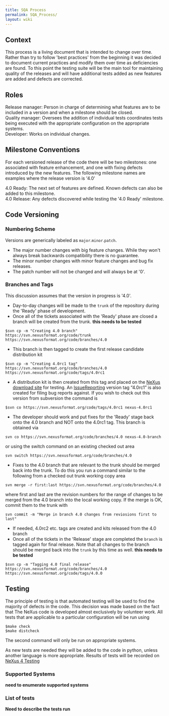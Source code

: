```yaml
---
title: SQA Process
permalink: SQA_Process/
layout: wiki
---
```


Context
-------

This process is a living document that is intended to change over time.
Rather than try to follow 'best practices' from the beginning it was
decided to document current practices and modify them over time as
deficiencies are found. To this point the testing suite will be the main
tool for maintaining quality of the releases and will have additional
tests added as new features are added and defects are corrected.

Roles
-----

Release manager: Person in charge of determining what features are to be included in a version and when a milestone should be closed.  
Quality manager: Oversees the addition of individual tests coordinates tests being executed with the appropriate configuration on the appropriate systems.  
Developer: Works on individual changes.  

Milestone Conventions
---------------------

For each versioned release of the code there will be two milestones: one
associated with feature enhancement, and one with fixing defects
introduced by the new features. The following milestone names are
examples where the release version is '4.0'

4.0 Ready: The next set of features are defined. Known defects can also be added to this milestone.  
4.0 Release: Any defects discovered while testing the '4.0 Ready' milestone.  

Code Versioning
---------------

### Numbering Scheme

Versions are generically labeled as `major`.`minor`.`patch`.

-   The major number changes with big feature changes. While they won't
    always break backwards compatibility there is no guarantee.
-   The minor number changes with minor feature changes and bug fix
    releases.
-   The patch number will not be changed and will always be at '0'.

### Branches and Tags

This discussion assumes that the version in progress is '4.0'.

-   Day-to-day changes will be made to the `trunk` of the repository
    during the 'Ready' phase of development.
-   Once all of the tickets associated with the 'Ready' phase are closed
    a branch will be created from the trunk. **this needs to be tested**

<!-- -->

    $svn cp -m "Creating 4.0 branch" https://svn.nexusformat.org/code/trunk https://svn.nexusformat.org/code/branches/4.0

-   This branch is then tagged to create the first release candidate
    distribution kit

<!-- -->

    $svn cp -m "Creating 4.0rc1 tag" https://svn.nexusformat.org/code/branches/4.0  https://svn.nexusformat.org/code/tags/4.0rc1

-   A distribution kit is then created from this tag and placed on the
    [NeXus download site](http://download.nexusformat.org/kits/) for
    testing. An [IssueReporting](IssueReporting "wikilink") version tag
    “4.0rc1” is also created for filing bug reports against. If you wish
    to check out this version from subversion the command is

<!-- -->

    $svn co https://svn.nexusformat.org/code/tags/4.0rc1 nexus-4.0rc1

-   The developer should work and put fixes for the 'Ready' stage back
    onto the 4.0 branch and NOT onto the 4.0rc1 tag. This branch is
    obtained via

<!-- -->

    svn co https://svn.nexusformat.org/code/branches/4.0 nexus-4.0-branch

or using the switch command on an existing checked out area

    svn switch https://svn.nexusformat.org/code/branches/4.0

-   Fixes to the 4.0 branch that are relevant to the trunk should be
    merged back into the trunk. To do this you run a command similar to
    the following from a checked out trunk working copy area

<!-- -->

    svn merge -r first:last https://svn.nexusformat.org/code/branches/4.0

where first and last are the revision numbers for the range of changes
to be merged from the 4.0 branch into the local working copy. If the
merge is OK, commit them to the trunk with

    svn commit -m "Merge in branch 4.0 changes from reviosions first to last"

-   If needed, 4.0rc2 etc. tags are created and kits released from the
    4.0 branch
-   Once all of the tickets in the 'Release' stage are completed the
    `branch` is tagged again for final release. Note that all changes to
    the branch should be merged back into the `trunk` by this time as
    well. **this needs to be tested**

<!-- -->

    $svn cp -m "Tagging 4.0 final release" https://svn.nexusformat.org/code/branches/4.0 https://svn.nexusformat.org/code/tags/4.0.0

Testing
-------

The principle of testing is that automated testing will be used to find
the majority of defects in the code. This decision was made based on the
fact that The NeXus code is developed almost exclusively by volunteer
work. All tests that are applicable to a particular configuration will
be run using

    $make check
    $make distcheck

The second command will only be run on appropriate systems.

As new tests are needed they will be added to the code in python, unless
another language is more appropriate. Results of tests will be recorded
on [NeXus 4 Testing](NeXus_4_Testing "wikilink")

### Supported Systems

**need to enumerate supported systems**

### List of tests

**Need to describe the tests run**
